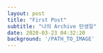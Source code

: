 ```yaml
---
layout: post
title: "First Post"
subtitle: "나의 Archive 탄생일"
date: 2020-03-23 04:32:20
background: '/PATH_TO_IMAGE'
---
```

